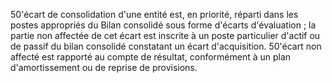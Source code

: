 50'écart de consolidation d'une entité est, en priorité, réparti dans les postes appropriés du Bilan consolidé sous
forme d'écarts d'évaluation ; la partie non affectée de cet écart est inscrite à un poste particulier d'actif ou de passif
du bilan consolidé constatant un écart d'acquisition.
50'écart non affecté est rapporté au compte de résultat, conformément à un plan d'amortissement ou de reprise de
provisions.